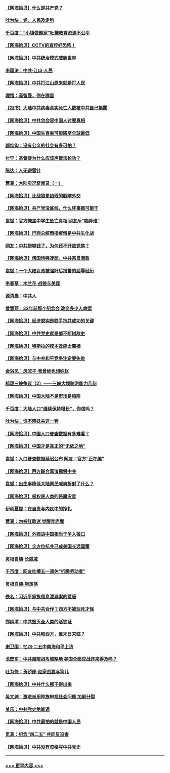 #### [【网海拾贝】什么是共产党？](../pages/nsc993/n12962781.md?t=05211302) 
#### [吐为快：党、人民及走狗](../pages/nsc993/n12962747.md?t=05211302) 
#### [千百度：“小镇做题家”吐槽教育资源不公平](../pages/nsc993/n12962705.md?t=05211302) 
#### [【网海拾贝】CCTV的宣传好恐怖！](../pages/nsc993/n12959984.md?t=05211302) 
#### [【网海拾贝】中共统治模式威胁世界](../pages/nsc993/n12957622.md?t=05211302) 
#### [李国涛：中共‧江山‧人民](../pages/nsc993/n12957502.md?t=05211302) 
#### [【网海拾贝】中共打江山原来就是打人民](../pages/nsc993/n12954345.md?t=05211302) 
#### [理悟：高智晟，你在哪里](../pages/nsc993/n12953115.md?t=05211302) 
#### [【投书】大陆中共病毒真实死亡人数被中共自己揭露](../pages/nsc993/n12953050.md?t=05211302) 
#### [【网海拾贝】中共怎会容中国人讨要真相](../pages/nsc993/n12952161.md?t=05211302) 
#### [【网海拾贝】中国生育率可能降至全球最低](../pages/nsc993/n12948793.md?t=05211302) 
#### [颜纯钩：没有公义的社会有多可怕？](../pages/nsc993/n12947626.md?t=05211302) 
#### [付宁：基督徒为什么应该声援法轮功？](../pages/nsc993/n12947233.md?t=05211302) 
#### [陈达：人无避雷针](../pages/nsc993/n12947098.md?t=05211302) 
#### [慧真：大陆实况奇闻录（一）](../pages/nsc993/n12945811.md?t=05211302) 
#### [【网海拾贝】比战狼更凶残的戳瞎外交](../pages/nsc993/n12945717.md?t=05211302) 
#### [【网海拾贝】共产党没底线，什么坏事都可能干](../pages/nsc993/n12942090.md?t=05211302) 
#### [袁斌：官方掩盖中学生坠亡真相 网友斥“糊弄谁”](../pages/nsc993/n12942029.md?t=05211302) 
#### [【网海拾贝】巴西总统暗指疫情是中共生化战](../pages/nsc993/n12938999.md?t=05211302) 
#### [网友：中共捞够钱了，为何还不开放党禁？](../pages/nsc993/n12938952.md?t=05211302) 
#### [【网海拾贝】俄国恃强凌弱，中共恶贯满盈](../pages/nsc993/n12936626.md?t=05211302) 
#### [袁斌：一个大陆女孩被强奸后报警的屈辱经历](../pages/nsc993/n12936547.md?t=05211302) 
#### [李春草：木兰花·战狼与美谍](../pages/nsc993/n12935995.md?t=05211302) 
#### [源清晨：中共人](../pages/nsc993/n12935589.md?t=05211302) 
#### [曾慧燕：32年前那个纪念会 改变多少人命运](../pages/nsc993/n12934233.md?t=05211302) 
#### [【网海拾贝】经济脱钩是联手抗共成功的关键](../pages/nsc993/n12934176.md?t=05211302) 
#### [【网海拾贝】中共党史就是部不断树敌史](../pages/nsc993/n12932844.md?t=05211302) 
#### [【网海拾贝】特斯拉的模本效应太震撼](../pages/nsc993/n12925626.md?t=05211302) 
#### [【网海拾贝】与中共和平竞争注定要失败](../pages/nsc993/n12923326.md?t=05211302) 
#### [金浴凤：风流子‧我曾经也想姓赵](../pages/nsc993/n12920911.md?t=05211302) 
#### [梳理三峡争议（2）——三峡大坝防洪能力几何](../pages/nsc993/n12920173.md?t=05211302) 
#### [【网海拾贝】中国大陆不是市场是陷阱](../pages/nsc993/n12920143.md?t=05211302) 
#### [千百度：大陆人口“继续保持增长”，你信吗？](../pages/nsc993/n12918946.md?t=05211302) 
#### [吐为快：谁不晓妖共这一套](../pages/nsc993/n12918941.md?t=05211302) 
#### [【网海拾贝】中国人口普查数据有多难看？](../pages/nsc993/n12917822.md?t=05211302) 
#### [【网海拾贝】中国才是真正的“无依之地”](../pages/nsc993/n12915845.md?t=05211302) 
#### [袁斌：人口普查数据延迟公布 网友：官方“正在编”](../pages/nsc993/n12915748.md?t=05211302) 
#### [【网海拾贝】西方联合军演震慑中共](../pages/nsc993/n12913466.md?t=05211302) 
#### [袁斌：出生率降低大陆网民喊爽折射了什么？](../pages/nsc993/n12913365.md?t=05211302) 
#### [【网海拾贝】极权是人类的恶魔灾星](../pages/nsc993/n12910697.md?t=05211302) 
#### [伊利夏提：在自责与内疚中的挣扎](../pages/nsc993/n12910493.md?t=05211302) 
#### [慧真：勿被红歌迷 觉醒弃赤魔](../pages/nsc993/n12910485.md?t=05211302) 
#### [【网海拾贝】外商进中国相当于羊入狼口](../pages/nsc993/n12908274.md?t=05211302) 
#### [【网海拾贝】全方位抗共已成美国长远国策](../pages/nsc993/n12906878.md?t=05211302) 
#### [灵根自植‧长戚戚](../pages/nsc993/n12905585.md?t=05211302) 
#### [千百度：网友吐槽五一调休“折腾劳动者”](../pages/nsc993/n12905934.md?t=05211302) 
#### [灵根自植‧坦荡荡](../pages/nsc993/n12905562.md?t=05211302) 
#### [佚名：习近平家族信息泄漏案的荒唐](../pages/nsc993/n12904705.md?t=05211302) 
#### [【网海拾贝】与中共合作？西方不被玩死才怪](../pages/nsc993/n12903873.md?t=05211302) 
#### [郑纯清：中共毁灭全人类的活铁证](../pages/nsc993/n12903785.md?t=05211302) 
#### [【网海拾贝】中共和西方，谁末日来临？](../pages/nsc993/n12903482.md?t=05211302) 
#### [谢卫国：忆四‧二五中南海和平上访](../pages/nsc993/n12902192.md?t=05211302) 
#### [戈壁东：中共超限战攻城略地 美国全面应战还来得及吗？](../pages/nsc993/n12902297.md?t=05211302) 
#### [吐为快：贺骄郎‧赵家战狼与狗儿](../pages/nsc993/n12902280.md?t=05211302) 
#### [【网海拾贝】中共什么都干得出来](../pages/nsc993/n12897500.md?t=05211302) 
#### [吴文渊：激进派用种族审视社会问题 加剧分裂](../pages/nsc993/n12893881.md?t=05211302) 
#### [关乐：中共党史绝笔谣](../pages/nsc993/n12897270.md?t=05211302) 
#### [【网海拾贝】中共最怕的就是中国人民](../pages/nsc993/n12894705.md?t=05211302) 
#### [觅真：纪念“四二五” 共同反迫害](../pages/nsc993/n12894553.md?t=05211302) 
#### [【网海拾贝】中共没有资格写中共党史](../pages/nsc993/n12892231.md?t=05211302) 

----
#### [ >>> 更早内容 <<< ](../indexes/nsc993-earlier.md)
